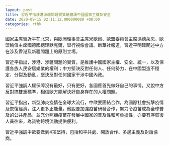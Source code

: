 ```yaml
---
layout: post
title: 習近平指涉港涉疆問題實質是維護中國國家主權及安全
date: 2020-09-15 02:11:12.000000000 +08:00
categories: rthk
---
```


國家主席習近平在北京，與歐洲理事會主席米歇爾、歐盟委員會主席馮德萊恩、歐盟輪值主席國德國總理默克爾，舉行視像會議。新華社報道，習近平明確闡述中方在涉及香港及新疆問題上的原則立場。

習近平指出，涉港、涉疆問題的實質，是維護中國國家主權、安全、統一，以及保護各族人民安居樂業的權利；中方堅決反對任何人、任何勢力，在中國製造不穩定、分裂及動亂，堅決反對任何國家干涉中國內政。

習近平強調人權保障沒有最好，只有更好，各國應首先做好自己的事情，又說中方反對搞雙重標準，相信歐方能解決好自身存在的人權問題。

習近平指出，新型肺炎疫情在全球大流行，中歐要團結合作，為國際社會抗擊疫情及恢復經濟，注入更多正能量。他說要加強疫苗研發合作，努力令疫苗成為全球普及的公共產品，並充分照顧疫苗在發展中國家的普及性和可負擔性，亦要有序恢復人員往來，為貨物跨境流動提供便利。

習近平強調中歐要做到4項堅持，包括和平共處、開放合作、多邊主義及對話協商。

